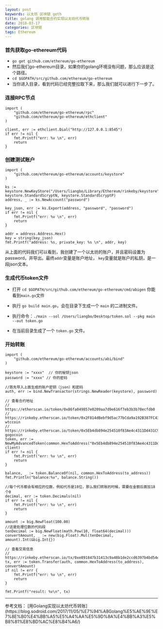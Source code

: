 ```yaml
---
layout: post
keywords: 以太坊 区块链 geth
title: golang 调用智能合约实现以太坊代币转账
date: 2018-03-17
categories: 区块链
tags: Ethereum
---
```


### 首先获取go-ethereum代码
- `go get github.com/ethereum/go-ethereum`
- 然后我们go-ethereum目录，如果你的golang环境没有问题，那么应该是这个路径。
- `cd $GOPATH/src/github.com/ethereum/go-ethereum`
- 当你进入目录，看到代码已经完整拉取下来，那么我们就可以进行下一步了。

### 连接RPC节点
```
import (
    "github.com/ethereum/go-ethereum/rpc"
    "github.com/ethereum/go-ethereum/ethclient"
)

client, err := ethclient.Dial("http://127.0.0.1:8545")
if err != nil {
    fmt.Printf("err: %v \n", err)
    return
}
```
<!-- more -->
### 创建测试账户
```
import (
    "github.com/ethereum/go-ethereum/accounts/keystore"
)

ks := keystore.NewKeyStore("/Users/liangbo/Library/Ethereum/rinkeby/keystore", keystore.StandardScryptN, keystore.StandardScryptP)
address, _ := ks.NewAccount("password")

key_json, err := ks.Export(address, "password", "password")
if err != nil {
    fmt.Printf("err: %v \n", err)
    return
}

addr = address.Address.Hex()
key = string(key_json)
fmt.Printf("address: %s, private_key: %s \n", addr, key)
```

从上面的代码我们可以看到，我创建了一个以太坊的账户，并且密码设置为password，并导出。最终`addr`变量是账户地址， `key`变量就是账户的私钥，是一段json文本。

### 生成代币token文件
- 打开 `cd $GOPATH/src/github.com/ethereum/go-ethereum/cmd/abigen` 你能看到`main.go`文件

- 执行 `go build main.go`，会在目录下生成一个 `main` 的二进制文件。

- 执行命令：`./main --sol /Users/liangbo/Desktop/token.sol --pkg main --out token.go`

- 在当前目录生成了一个 `token.go` 文件。 

### 开始转账
```
import (
    "github.com/ethereum/go-ethereum/accounts/abi/bind"
)

keystore := "xxxx"  // 你的秘钥json
password := "xxxx" // 你的密码

//首先导入上面生成的账户密钥（json）和密码
auth, err := bind.NewTransactor(strings.NewReader(keystore), password)

// 查看合约地址
// https://etherscan.io/token/0x86fa049857e0209aa7d9e616f7eb3b3b78ecfdb0
// https://rinkeby.etherscan.io/token/0x2F814dBebf9d5ac77bCda9a192B387FC43325873 wtccoin
// https://rinkeby.etherscan.io/token/0x5Eb4db894e254510f83Ae4c4311Dd431C92E94Ba gogocoin
token, err := NewMyAdvancedToken(common.HexToAddress("0x5Eb4db894e254510f83Ae4c4311Dd431C92E94Ba"), client)
if err != nil {
    fmt.Printf("err: %v \n", err)
    return
}

balance, _ := token.BalanceOf(nil, common.HexToAddress(to_address))
fmt.Println("balance:%v", balance.String())

//每个代币都会有相应的位数，例如代币是18位，那么我们转账的时候，需要在金额后面加18个0
decimal, err := token.Decimals(nil)
if err != nil {
    fmt.Printf("err: %v \n", err)
    return
}

amount := big.NewFloat(100.00)
//这是处理位数的代码段
tenDecimal := big.NewFloat(math.Pow(10, float64(decimal)))
convertAmount, _ := new(big.Float).Mul(tenDecimal, amount).Int(&big.Int{})

// 查看交易信息
// https://rinkeby.etherscan.io/tx/0xe891847b31413c9a48b1de2ccd6397b4bd54e849a888e6f1e048fae701a8870c
tx, err := token.Transfer(auth, common.HexToAddress(to_address), convertAmount)
if nil != err {
    fmt.Printf("err: %v \n", err)
    return
}

fmt.Printf("result: %v\n", tx)
```

<hr/>参考文档：  
[用Golang实现以太坊代币转账](https://blog.sodroid.com/2017/11/05/%E7%94%A8Golang%E5%AE%9E%E7%8E%B0%E4%BB%A5%E5%A4%AA%E5%9D%8A%E4%BB%A3%E5%B8%81%E8%BD%AC%E8%B4%A6/)


